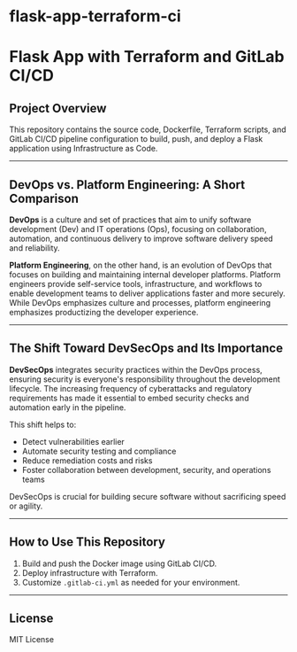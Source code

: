 # flask-app-terraform-ci

# Flask App with Terraform and GitLab CI/CD

## Project Overview

This repository contains the source code, Dockerfile, Terraform scripts, and GitLab CI/CD pipeline configuration to build, push, and deploy a Flask application using Infrastructure as Code.

---

## DevOps vs. Platform Engineering: A Short Comparison

**DevOps** is a culture and set of practices that aim to unify software development (Dev) and IT operations (Ops), focusing on collaboration, automation, and continuous delivery to improve software delivery speed and reliability.

**Platform Engineering**, on the other hand, is an evolution of DevOps that focuses on building and maintaining internal developer platforms. Platform engineers provide self-service tools, infrastructure, and workflows to enable development teams to deliver applications faster and more securely. While DevOps emphasizes culture and processes, platform engineering emphasizes productizing the developer experience.

---

## The Shift Toward DevSecOps and Its Importance

**DevSecOps** integrates security practices within the DevOps process, ensuring security is everyone's responsibility throughout the development lifecycle. The increasing frequency of cyberattacks and regulatory requirements has made it essential to embed security checks and automation early in the pipeline.

This shift helps to:

- Detect vulnerabilities earlier
- Automate security testing and compliance
- Reduce remediation costs and risks
- Foster collaboration between development, security, and operations teams

DevSecOps is crucial for building secure software without sacrificing speed or agility.

---

## How to Use This Repository

1. Build and push the Docker image using GitLab CI/CD.
2. Deploy infrastructure with Terraform.
3. Customize `.gitlab-ci.yml` as needed for your environment.

---

## License

MIT License

